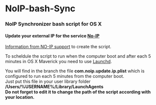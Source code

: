 NoIP-bash-Sync
==============

<h3>NoIP Synchronizer bash script for OS X</h3>

<h4>Update your external IP for the service <a href="https://www.noip.com">No-IP</h4>

Information from <a href="http://www.noip.com/integrate/request">NO-IP support</a> to create the script.

To scheldule the script to run when the computer boot and after each 5 minutes in OS X Maverick you need to use <a href="https://developer.apple.com/library/mac/documentation/MacOSX/Conceptual/BPSystemStartup/Chapters/CreatingLaunchdJobs.html">Launchd</a>.

You will find in the branch the file <b>com.noip.update.ip.plist</b> which is configured to run each 5 minutes from the computer boot.<br>
Just put this file in your user library folder <b>/Users/%USERNAME%/Library/LaunchAgents<br>
Do not forget to edit it to change the path of the script according with your location.